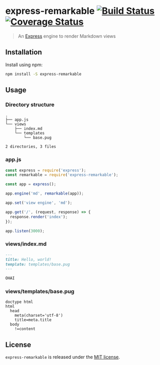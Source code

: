 # express-remarkable [![Build Status](https://travis-ci.org/xavierdutreilh/express-remarkable.svg?branch=master)](https://travis-ci.org/xavierdutreilh/express-remarkable) [![Coverage Status](https://coveralls.io/repos/github/xavierdutreilh/express-remarkable/badge.svg?branch=master)](https://coveralls.io/github/xavierdutreilh/express-remarkable?branch=master)

> An [Express](https://github.com/expressjs/express) engine to render Markdown views

## Installation

Install using npm:

```bash
npm install -S express-remarkable
```

## Usage

### Directory structure

```
.
├── app.js
└── views
    ├── index.md
    └── templates
        └── base.pug

2 directories, 3 files
```

### app.js

```javascript
const express = require('express');
const remarkable = require('express-remarkable');

const app = express();

app.engine('md', remarkable(app));

app.set('view engine', 'md');

app.get('/', (request, response) => {
  response.render('index');
});

app.listen(3000);
```

### views/index.md

```markdown
---
title: Hello, world!
template: templates/base.pug
---

OHAI
```

### views/templates/base.pug

```pug
doctype html
html
  head
    meta(charset='utf-8')
    title=meta.title
  body
    !=content
```

## License

`express-remarkable` is released under the [MIT license](http://en.wikipedia.org/wiki/MIT_License).

